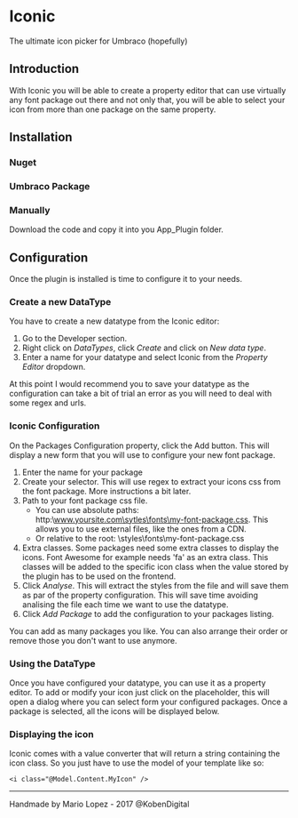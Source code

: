 # Iconic
The ultimate icon picker for Umbraco (hopefully)

## Introduction
With Iconic you will be able to create a property editor that can use virtually any font package out there and not only that, you will  be able to select your icon from more than one package on the same property.

## Installation

### Nuget

### Umbraco Package

### Manually
Download the code and copy it into you App_Plugin folder.


## Configuration
Once the plugin is installed is time to configure it to your needs.

### Create a new DataType
You have to create a new datatype from the Iconic editor:
1. Go to the Developer section.
2. Right click on *DataTypes*, click *Create* and click on *New data type*.
3. Enter a name for your datatype and select Iconic from the *Property Editor* dropdown.

At this point I would recommend you to save your datatype as the configuration can take a bit of trial an error as you will need to deal with some regex and urls.

### Iconic Configuration
On the Packages Configuration property, click the Add button. This will display a new form that you will use to configure your new font package.
1. Enter the name for your package
2. Create your selector. This will use regex to extract your icons css from the font package. More instructions a bit later.
3. Path to your font package css file.
    * You can use absolute paths: http:\\www.yoursite.com\sytles\fonts\my-font-package.css. This allows you to use external files,  like the ones from a CDN.
    * Or relative to the root: \styles\fonts\my-font-package.css
 4. Extra classes. Some packages need some extra classes to display the icons. Font Awesome for example needs 'fa' as an extra class. This classes will be added to the specific icon class when the value stored by the plugin has to be used on the frontend.
 4. Click *Analyse*. This will extract the styles from the file and will save them as par of the property configuration. This will save time avoiding analising the file each time we want to use the datatype.
 5. Click *Add Package* to add the configuration  to your packages listing.
 
 You can add as many packages you like. You can also arrange their order or remove those you don't want to use anymore.

### Using the DataType
Once you have configured your datatype, you can use it as a property editor.
To add or modify your icon just click on the placeholder, this will open a dialog where you can select form your configured packages. Once a package is selected, all the icons will be displayed below.

### Displaying the icon
Iconic comes with a value converter that will return a string containing the icon class. So you just have to use the model of your template like so:

```
<i class="@Model.Content.MyIcon" />
```

---

Handmade by Mario Lopez - 2017 @KobenDigital
